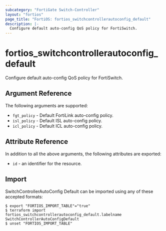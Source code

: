 ```yaml
---
subcategory: "FortiGate Switch-Controller"
layout: "fortios"
page_title: "FortiOS: fortios_switchcontrollerautoconfig_default"
description: |-
  Configure default auto-config QoS policy for FortiSwitch.
---
```


# fortios_switchcontrollerautoconfig_default
Configure default auto-config QoS policy for FortiSwitch.

## Argument Reference


The following arguments are supported:

* `fgt_policy` - Default FortiLink auto-config policy.
* `isl_policy` - Default ISL auto-config policy.
* `icl_policy` - Default ICL auto-config policy.


## Attribute Reference

In addition to all the above arguments, the following attributes are exported:
* `id` - an identifier for the resource.

## Import

SwitchControllerAutoConfig Default can be imported using any of these accepted formats:
```
$ export "FORTIOS_IMPORT_TABLE"="true"
$ terraform import fortios_switchcontrollerautoconfig_default.labelname SwitchControllerAutoConfigDefault
$ unset "FORTIOS_IMPORT_TABLE"
```
